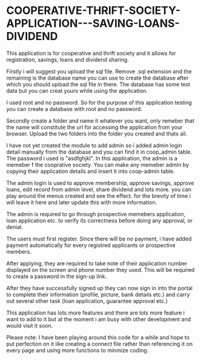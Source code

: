 # COOPERATIVE-THRIFT-SOCIETY-APPLICATION---SAVING-LOANS-DIVIDEND
This application is for cooperative and thrift society and it allows for registration, savings, loans and dividend sharing. 

Firstly i will suggest you upload the sql file. Remove .sql extension and the remaining is the database name you can use to create the database after which you should upload the sql file in there. The database has some test data but you can creat yours while using the application.

I used root and no password. So for the purpose of this application testing you can create a database with root and no password.

Secondly create a folder and name it whatever you want, only remeber that the name will constitute the url for accessing the application from your browser. Upload the two folders into the folder you created and thats all.

I have not yet created the module to add admin so i added admin login detail manually from the database and you can find it in coop_admin table. The password i used is "asdfghjkl". In this application, the admin is a memeber f the cooprative society. You can make any memeber admin by copying their application details and insert it into coop-admin table.

The admin login is used to approve membership, approve savings, approve loans, edit record from admin level, share dividend and lots more. you can play around the menus created and see the effect. for the brevity of time i will leave it here and later update this with more information.

The admin is required to go through prospective memebers application, loan application etc. to verify its correctness before doing any approval, or denial.

The users must first register. Since there will be no payment, i have added payment automatically for every registred applicants or prospective members.

After applying, they are required to take note of their application number displayed on the screen and phone number they used. This will be required to create a password in the sign-up link.

After they have successfully signed up they can now sign in into the portal to complete their information (profile, picture, bank details etc.)  and carry out several other task (loan application, guarantee approval etc.)

This application has lots more features and there are lots more feature i want to add to it but at the moment i am busy with other development and would visit it soon.

Please note:  I have been playing around this code for a while and hope to put perfection on it like creating a connect file rather than referencing it on every page and using more functions to minmize coding.
